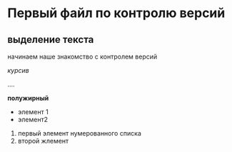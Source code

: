# Первый файл по контролю версий
 
## выделение текста

начинаем наше знакомство с контролем версий

*курсив*

....

**полужирный**
* элемент 1 
* элемент2
1. первый элемент нумерованного списка
2. второй жлемент
